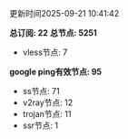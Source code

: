 更新时间2025-09-21 10:41:42

**总订阅: 22**
**总节点: 5251**
- vless节点: 7

**google ping有效节点: 95**
- ss节点: 71
- v2ray节点: 12
- trojan节点: 11
- ssr节点: 1

